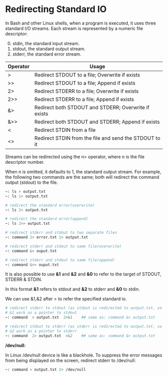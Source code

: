 # Redirecting Standard IO

In Bash and other Linux shells, when a program is executed, it uses three standard I/O streams. Each stream is represented by a numeric file descriptor:

0. stdin, the standard input stream.
1. stdout, the standard output stream.
2. stderr, the standard error stream.

| Operator | Usage |
| -------- | ----- |
| > | Redirect STDOUT to a file; Overwrite if exists |
| >> | Redirect STDOUT to a file; Append if exists |
| 2> | Redirect STDERR to a file; Overwrite if exists |
| 2>> | Redirect STDERR to a file; Append if exists |
| &> | Redirect both STDOUT and STDERR; Overwrite if exists |
| &>> | Redirect both STDOUT and STDERR; Append if exists |
| < | Redirect STDIN from a file |
| <> |Redirect STDIN from the file and send the STDOUT to it |

Streams can be redirected using the n> operator, where n is the file descriptor number.

When n is omitted, it defaults to 1, the standard output stream. For example, the following two commands are the same; both will redirect the command output (stdout) to the file.

```bash
~: ls > output.txt
~: ls 1> output.txt
```

```bash
# redirect the standard error(overwrite)
~: ls 2> output.txt

# redirect the standard error(append)
~: ls 2>> output.txt

# redirect stderr and stdout to two separate files
~: command 2> error.txt 1> output.txt

# redirect stderr and stdout to same file(overwrite)
~: command &> ouput.txt

# redirect stderr and stdout to same file(append)
~: command &>> ouput.txt
```

It is also possible to use **&1** and **&2** and **&0** to refer to the target of STDOUT, STDERR & STDIN.

In this format **&1** refers to stdout and **&2** to stderr and **&0** to stdin.

We can use &1,&2 after > to refer the specified standard io.

```bash
# redirect stderr to stdout (as stdout is redirected to output.txt, so stderr will also be redirected to output.txt)
# &1 work as a pointer to stdout
~: command  > output.txt  2>&1    ## same as: command &> output.txt

# redirect stdout to stderr (as stderr is redirected to output.txt, so stdout will also be redirected to output.txt)
# &2 work as a pointer to stderr
~: command  2> output.txt  >&2    ## same as: command &> output.txt

```

**/dev/null:**

In Linux /dev/null device is like a blackhole.
To suppress the error messages from being displayed on the screen, redirect stderr to /dev/null:

```bash
~: command > output.txt 2> /dev/null
```
